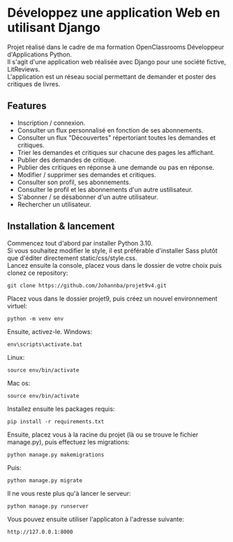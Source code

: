 # Développez une application Web en utilisant Django

Projet réalisé dans le cadre de ma formation OpenClassrooms Développeur d'Applications Python.  
Il s'agit d'une application web réalisée avec Django pour une société fictive, LitReviews.  
L'application est un réseau social permettant de demander et poster des critiques de livres.

## Features

* Inscription / connexion.
* Consulter un flux personnalisé en fonction de ses abonnements.
* Consulter un flux "Découvertes" répertoriant toutes les demandes et critiques.
* Trier les demandes et critiques sur chacune des pages les affichant.
* Publier des demandes de critique.
* Publier des critiques en réponse à une demande ou pas en réponse.
* Modifier / supprimer ses demandes et critiques.
* Consulter son profil, ses abonnements.
* Consulter le profil et les abonnements d'un autre ustilisateur.
* S'abonner / se désabonner d'un autre utilisateur.
* Rechercher un utilisateur.

## Installation & lancement

Commencez tout d'abord par installer Python 3.10.  
Si vous souhaitez modifier le style, il est préférable d'installer Sass plutôt que d'éditer directement static/css/style.css.  
Lancez ensuite la console, placez vous dans le dossier de votre choix puis clonez ce repository:
```
git clone https://github.com/Johannba/projet9v4.git
```
Placez vous dans le dossier projet9, puis créez un nouvel environnement virtuel:
```
python -m venv env
```
Ensuite, activez-le.
Windows:
```
env\scripts\activate.bat
```
Linux:
```
source env/bin/activate
```
Mac os:
```
source env/bin/activate
```

Installez ensuite les packages requis:
```
pip install -r requirements.txt
```
Ensuite, placez vous à la racine du projet (là ou se trouve le fichier manage.py), puis effectuez les migrations:
```
python manage.py makemigrations
```
Puis: 
```
python manage.py migrate
```
Il ne vous reste plus qu'à lancer le serveur: 
```
python manage.py runserver
```
Vous pouvez ensuite utiliser l'applicaton à l'adresse suivante:
```
http://127.0.0.1:8000
```
